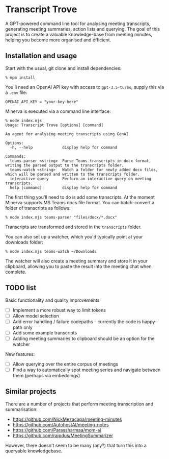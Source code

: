 # Transcript Trove

A GPT-powered command line tool for analysing meeting transcripts, generating meeting summaries, action lists and querying. The goal of this project is to create a valuable knowledge-base from meeting minutes, helping you become more organised and efficient.

## Installation and usage

Start with the usual, git clone and install dependencies:

~~~
% npm install
~~~

You'll need an OpenAI API key with access to `gpt-3.5-turbo`, supply this via a `.env` file:

~~~
OPENAI_API_KEY = "your-key-here"
~~~

Minerva is executed via a command line interface: 

~~~
% node index.mjs
Usage: Transcript Trove [options] [command]

An agent for analysing meeting transcripts using GenAI

Options:
  -h, --help             display help for command

Commands:
  teams-parser <string>  Parse Teams transcripts in docx format, writing the parsed output to the transcripts folder.
  teams-watch <string>   Watch a folder for newly added docx files, which will be parsed and written to the transcripts folder.
  interactive-query      Perform an interactive query on meeting transcripts.
  help [command]         display help for command
~~~

The first thing you'll need to do is add some transcripts. At the moment Minerva supports MS Teams docs file format. You can batch-convert a folder of transcripts as follows:

~~~
% node index.mjs teams-parser "files/docx/*.docx"
~~~

Transcripts are transformed and stored in the `transcripts` folder.

You can also set up a watcher, which you'd typically point at your downloads folder:

~~~
% node index.mjs teams-watch ~/Downloads    
~~~

The watcher will also create a meeting summary and store it in your clipboard, allowing you to paste the result into the meeting chat when complete.

## TODO list

Basic functionality and quality improvements

 - [ ] Implement a more robust way to limit tokens
 - [ ] Allow model selection
 - [ ] Add error handling / failure codepaths - currently the code is happy-path only
 - [ ] Add some example transcripts
 - [ ] Adding meeting summaries to clipboard should be an option for the watcher

New features:

 - [ ] Allow querying over the entire corpus of meetings
 - [ ] Find a way to automatically spot meeting series and navigate between them (perhaps via embeddings)

## Similar projects

There are a number of projects that perform meeting transcription and summarisation: 

 - https://github.com/NickMezacapa/meeting-minutes
 - https://github.com/AutohostAI/meeting-notes
 - https://github.com/Parassharmaa/mom-ai
 - https://github.com/rajpdus/MeetingSummarizer

However, there doesn't seem to be many (any?) that turn this into a queryable knowledgebase.